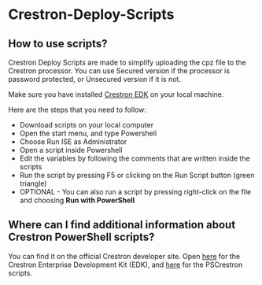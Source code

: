 # Crestron-Deploy-Scripts

## How to use scripts?

Crestron Deploy Scripts are made to simplify uploading the cpz file to the Crestron processor. You can use Secured version if the processor is password protected, or Unsecured version if it is not.

Make sure you have installed <a href="https://sdkcon78221.crestron.com/sdk/Crestron_EDK_SDK/Content/Topics/Installation.htm" target="_blank">Crestron EDK</a> on your local machine.

Here are the steps that you need to follow:
<ul>
  <li>Download scripts on your local computer</li>
  <li>Open the start menu, and type Powershell</li>
  <li>Choose Run ISE as Administrator</li>
  <li>Open a script inside Powershell</li>
  <li>Edit the variables by following the comments that are written inside the scripts</li>
  <li>Run the script by pressing F5 or clicking on the Run Script button (green triangle)</li>
  <li>OPTIONAL - You can also run a script by pressing right-click on the file and choosing <b>Run with PowerShell</b></li>
</ul>

## Where can I find additional information about Crestron PowerShell scripts?

You can find it on the official Crestron developer site. Open <a href="https://sdkcon78221.crestron.com/sdk/Crestron_EDK_SDK/Content/Topics/Home.htm" target="_blank">here</a> for the Crestron Enterprise Development Kit (EDK), and <a href="https://sdkcon78221.crestron.com/sdk/Crestron_EDK_SDK/Content/Topics/PSCrestron.htm" target="_blank">here</a> for the PSCrestron scripts.
